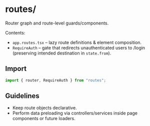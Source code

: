 # routes/

Router graph and route-level guards/components.

Contents:

- `app.routes.tsx` – lazy route definitions & element composition.
- `RequireAuth` – gate that redirects unauthenticated users to /login (preserving intended destination in `state.from`).

## Import

```ts
import { router, RequireAuth } from "routes";
```

## Guidelines

- Keep route objects declarative.
- Perform data preloading via controllers/services inside page components or future loaders.
